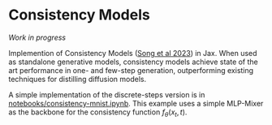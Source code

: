# Consistency Models
_Work in progress_

Implemention of Consistency Models ([Song et al 2023](https://arxiv.org/abs/2303.01469)) in Jax. When used as standalone generative models, consistency models achieve state of the art performance in one- and few-step generation, outperforming existing techniques for distilling diffusion models.

A simple implementation of the discrete-steps version is in [notebooks/consistency-mnist.ipynb](notebooks/consistency-mnist.ipynb). This example uses a simple MLP-Mixer as the backbone for the consistency function $f_\theta(x_t, t)$.